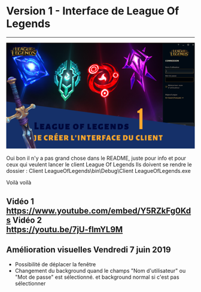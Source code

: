 # Version 1 - Interface de League Of Legends
---------------------------------------

![alt text](https://github.com/MikaJokerYoutube/Interface-de-League-Of-Legends-1/blob/master/Vignette%20MikaJoker.png)


Oui bon il n'y a pas grand chose dans le README, juste pour info et pour ceux qui veulent lancer le client League Of Legends
Ils doivent se rendre le dossier : Client LeagueOfLegends\bin\Debug\Client LeagueOfLegends.exe 

Voilà voilà 

Vidéo 1
https://www.youtube.com/embed/Y5RZkFg0Kds
Vidéo 2
<br/>
https://youtu.be/7jU-fImYL9M
---------------------------------------

<h2> Amélioration visuelles Vendredi 7 juin 2019</h2>
<ul>
    <li>Possibilité de déplacer la fenêtre</li>
    <li>Changement du background quand le champs "Nom d'utilisateur" ou "Mot de passe" est sélectionné. et background normal si c'est pas sélectionner</li>
</ul>
